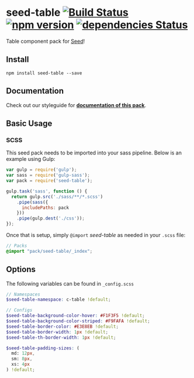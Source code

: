 # seed-table [![Build Status](https://travis-ci.org/helpscout/seed-table.svg?branch=master)](https://travis-ci.org/helpscout/seed-table) [![npm version](https://badge.fury.io/js/seed-table.svg)](https://badge.fury.io/js/seed-table) [![dependencies Status](https://david-dm.org/helpscout/seed-table/status.svg)](https://david-dm.org/helpscout/seed-table)

Table component pack for [Seed](https://github.com/helpscout/seed)!

## Install
```
npm install seed-table --save
```


## Documentation

Check out our styleguide for **[documentation of this pack](http://style.helpscout.com/seed/packs/seed-table/)**.


## Basic Usage

### SCSS
This seed pack needs to be imported into your sass pipeline. Below is an example using Gulp:


```javascript
var gulp = require('gulp');
var sass = require('gulp-sass');
var pack = require('seed-table');

gulp.task('sass', function () {
  return gulp.src('./sass/**/*.scss')
    .pipe(sass({
      includePaths: pack
    }))
    .pipe(gulp.dest('./css'));
});
```

Once that is setup, simply `@import` *seed-table* as needed in your `.scss` file:

```scss
// Packs
@import "pack/seed-table/_index";
```

## Options

The following variables can be found in `_config.scss`

```scss
// Namespaces
$seed-table-namespace: c-table !default;

// Configs
$seed-table-background-color-hover: #F1F3F5 !default;
$seed-table-background-color-striped: #F9FAFA !default;
$seed-table-border-color: #E3E8EB !default;
$seed-table-border-width: 1px !default;
$seed-table-th-border-width: 1px !default;

$seed-table-padding-sizes: (
  md: 12px,
  sm: 8px,
  xs: 4px
) !default;
```
